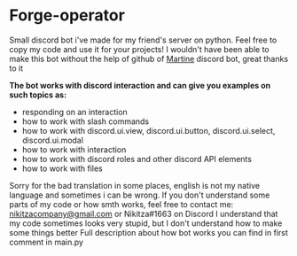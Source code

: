 # Forge-operator
Small discord bot i've made for my friend's server on python.
Feel free to copy my code and use it for your projects! 
I wouldn't have been able to make this bot without the help of github of [Martine](https://github.com/MartineBot) discord bot, great thanks to it

**The bot works with discord interaction and can give you examples on such topics as:**
- responding on an interaction
- how to work with slash commands
- how to work with discord.ui.view, discord.ui.button, discord.ui.select, discord.ui.modal
- how to work with interaction
- how to work with discord roles and other discord API elements
- how to work with files

Sorry for the bad translation in some places, english is not my native language and sometimes i can be wrong.
If you don't understand some parts of my code or how smth works, feel free to contact me: nikitzacompany@gmail.com or Nikitza#1663 on Discord
I understand that my code sometimes looks very stupid, but I don't understand how to make some things better
Full description about how bot works you can find in first comment in main.py
